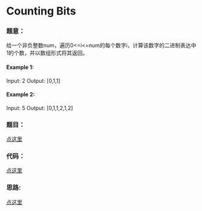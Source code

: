 #   Counting Bits


### 题意：
给一个非负整数num，遍历0<=i<=num的每个数字i，计算该数字的二进制表达中1的个数，并以数组形式将其返回。

#### Example 1:
Input: 2
Output: [0,1,1]

#### Example 2:
Input: 5
Output: [0,1,1,2,1,2]

### 题目：
<a href="https://leetcode.com/problems/counting-bits/" target="_blank">点这里</a>

### 代码：
<a href="./Counting_Bits.js">点这里</a>

### 思路:
<a href="./tips.md">点这里</a>